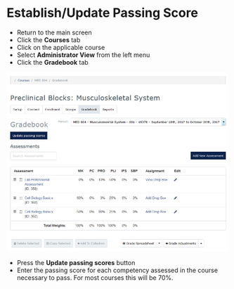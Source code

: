 # Establish/Update Passing Score
* Return to the main screen
* Click the **Courses** tab
* Click on the applicable course
* Select **Administrator View** from the left menu
* Click the **Gradebook** tab

![Grades Main](./images/GradesMain_Coordinator.png)

* Press the **Update passing scores** button
* Enter the passing score for each competency assessed in the course necessary to pass. For most courses this will be 70%.
